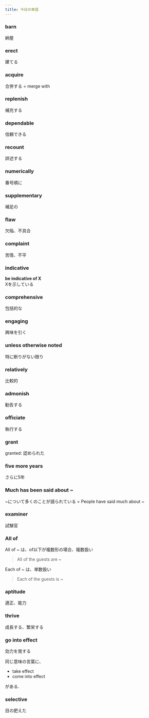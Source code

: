 ```yaml
---
title: 今日の単語
---
```


### barn
納屋

### erect
建てる

### acquire
合併する
= merge with

### replenish
補充する

### dependable
信頼できる

### recount
詳述する

### numerically
番号順に

### supplementary
補足の

### flaw
欠陥、不具合

### complaint
苦情、不平

### indicative
**be indicative of X**  
Xを示している

### comprehensive
包括的な

### engaging
興味を引く

### unless otherwise noted
特に断りがない限り

### relatively
比較的

### admonish
勧告する

### officiate
執行する

### grant
granted: 認められた

### five more years
さらに5年

### Much has been said about ~
\~について多くのことが語られている
= People have said much about \~

### examiner
試験官

### All of
All of \~ は、of以下が複数形の場合、複数扱い
> All of the guests are ~

Each of \~ は、単数扱い
> Each of the guests is ~

### aptitude
適正、能力


### thrive
成長する、繁栄する

### go into effect
効力を発する  

同じ意味の言葉に、
- take effect
- come into effect  

がある.  

### selective
目の肥えた






